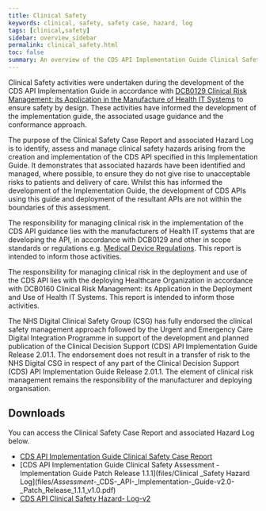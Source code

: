 ```yaml
---
title: Clinical Safety
keywords: clinical, safety, safety case, hazard, log
tags: [clinical,safety]
sidebar: overview_sidebar
permalink: clinical_safety.html
toc: false
summary: An overview of the CDS API Implementation Guide Clinical Safety Case Report and Hazard Log
---
```


Clinical Safety activities were undertaken during the development of the CDS API Implementation Guide in accordance with [DCB0129 Clinical Risk Management: its Application in the Manufacture of Health IT Systems](https://digital.nhs.uk/data-and-information/information-standards/information-standards-and-data-collections-including-extractions/publications-and-notifications/standards-and-collections/dcb0129-clinical-risk-management-its-application-in-the-manufacture-of-health-it-systems) to ensure safety by design. These activities have informed the development of the implementation guide, the associated usage guidance and the conformance approach. 

The purpose of the Clinical Safety Case Report and associated Hazard Log is to identify, assess and manage clinical safety hazards arising from the creation and implementation of the CDS API specified in this Implementation Guide. It demonstrates that associated hazards have been identified and managed, where possible, to ensure they do not give rise to unacceptable risks to patients and delivery of care. Whilst this has informed the development of the Implementation Guide, the development of CDS APIs using this guide and deployment of the resultant APIs are not within the boundaries of this assessment.

The responsibility for managing clinical risk in the implementation of the CDS API guidance lies with the manufacturers of Health IT systems that are developing the API, in accordance with DCB0129 and other in scope standards or regulations e.g. [Medical Device Regulations](https://www.gov.uk/topic/medicines-medical-devices-blood/medical-devices-regulation-safety). This report is intended to inform those activities. 

The responsibility for managing clinical risk in the deployment and use of the CDS API lies with the deploying Healthcare Organization in accordance with DCB0160 Clinical Risk Management: its Application in the Deployment and Use of Health IT Systems. This report is intended to inform those activities.

The NHS Digital Clinical Safety Group (CSG) has fully endorsed the clinical safety management approach followed by the Urgent and Emergency Care Digital Integration Programme in support of the development and planned publication of the Clinical Decision Support (CDS) API Implementation Guide Release 2.01.1.  The endorsement does not result in a transfer of risk to the NHS Digital CSG in respect of any part of the Clinical Decision Support (CDS) API Implementation Guide Release 2.01.1. The element of clinical risk management remains the responsibility of the manufacturer and deploying organisation.

## Downloads ##

You can access the Clinical Safety Case Report and associated Hazard Log below.
- [CDS API Implementation Guide Clinical Safety Case Report](files/Clinical-_Safety-_Case-_Report-CDS-_-_Clinical_Decision_Support_API-_Implementation-_Guide-Release-2.0-v2_1.1_v1.0.pdf) 
- [CDS API Implementation Guide Clinical Safety Assessment - Implementation Guide Patch Release 1.1.1](files/Clinical _Safety Hazard Log](files/_Assessment_-_CDS-_API-_Implementation-_Guide-v2.0-_Patch_Release_1.1.1_v1.0.pdf) 
- [CDS API Clinical Safety Hazard- Log-v2](files/CDS_API_Hazard_Log_V1.0.xlsx)




<!--stackedit_data:
eyJoaXN0b3J5IjpbMTE2MzAxMTIyNV19
-->